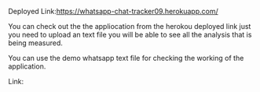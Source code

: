 Deployed Link:https://whatsapp-chat-tracker09.herokuapp.com/


You can check out the the appliocation from the herokou deployed link just you need to upload an text file you will be able to see all the analysis that is being measured.


You can use the demo whatsapp text file for checking the working of the application.

Link:

